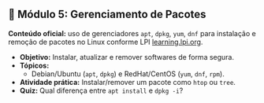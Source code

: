 ## 🚚 Módulo 5: Gerenciamento de Pacotes

**Conteúdo oficial:** uso de gerenciadores `apt`, `dpkg`, `yum`, `dnf` para instalação e remoção de pacotes no Linux conforme LPI [learning.lpi.org](https://learning.lpi.org/en/learning-materials/010-160/5/5.1/5.1_01/?utm_source=chatgpt.com).

- **Objetivo:** Instalar, atualizar e remover softwares de forma segura.
- **Tópicos:**
    - Debian/Ubuntu (`apt`, `dpkg`) e RedHat/CentOS (`yum`, `dnf`, `rpm`).
- **Atividade prática:** Instalar/remover um pacote como `htop` ou `tree`.
- **Quiz:** Qual diferença entre `apt install` e `dpkg -i`?